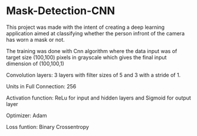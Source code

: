 # Mask-Detection-CNN

This project was made with the intent of creating a deep learning application aimed at classifying whether the person infront of the camera has worn a mask or not.

The training was done with Cnn algorithm where the data input was of target size (100,100) pixels in grayscale which gives the final input dimension of (100,100,1)

Convolution layers: 3 layers with filter sizes of 5 and 3 with a stride of 1.

Units in Full Connection: 256

Activation function: ReLu for input and hidden layers and Sigmoid for output layer

Optimizer: Adam

Loss funtion: Binary Crossentropy
